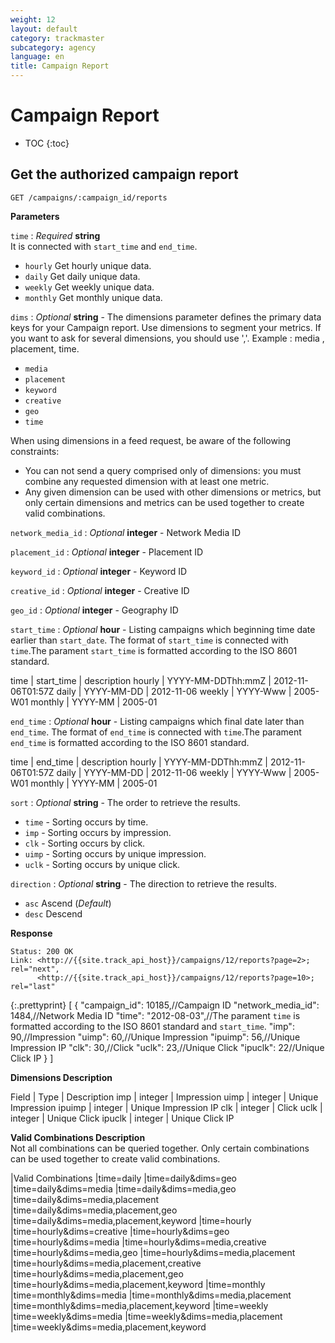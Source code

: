 ```yaml
---
weight: 12
layout: default
category: trackmaster
subcategory: agency
language: en
title: Campaign Report
---
```


# Campaign Report

* TOC
{:toc}

## Get the authorized campaign report  

    GET /campaigns/:campaign_id/reports

**Parameters**

`time`
: _Required_ **string**  
It is connected with `start_time` and `end_time`.

  * `hourly` Get hourly unique data.
  * `daily` Get daily unique data.
  * `weekly` Get weekly unique data.
  * `monthly` Get monthly unique data.

`dims`
: _Optional_ **string** - The dimensions parameter defines the primary data keys for your Campaign report. Use dimensions to segment your metrics. If you want to ask for several dimensions, you should use ','. Example : media , placement, time. 
  
  *  `media`    
  *  `placement` 
  *  `keyword` 
  *  `creative` 
  *  `geo` 
  *  `time` 

When using dimensions in a feed request, be aware of the following constraints:

* You can not send a query comprised only of dimensions: you must combine any requested dimension with at least one metric.
* Any given dimension can be used with other dimensions or metrics, but only certain dimensions and metrics can be used together to create valid combinations. 

`network_media_id`
: _Optional_ **integer** - Network Media ID

`placement_id`
: _Optional_ **integer** - Placement ID

`keyword_id`
: _Optional_ **integer** - Keyword ID

`creative_id`
: _Optional_ **integer** - Creative ID

`geo_id`
: _Optional_ **integer** - Geography ID

`start_time`
: _Optional_ **hour** - Listing campaigns which beginning time date earlier than `start_date`. The format of `start_time` is connected with `time`.The parament  `start_time` is formatted according to the ISO 8601 standard.

time | start_time   | description
hourly   | YYYY-MM-DDThh:mmZ   | 2012-11-06T01:57Z
daily    | YYYY-MM-DD     | 2012-11-06
weekly   | YYYY-Www     | 2005-W01
monthly  | YYYY-MM     | 2005-01


`end_time`
: _Optional_ **hour** - Listing campaigns which final date later than `end_time`. The format of `end_time` is connected with `time`.The parament `end_time` is formatted according to the ISO 8601 standard.

time | end_time   | description
hourly   | YYYY-MM-DDThh:mmZ   | 2012-11-06T01:57Z
daily    | YYYY-MM-DD     | 2012-11-06
weekly   | YYYY-Www     | 2005-W01
monthly  | YYYY-MM     | 2005-01


`sort`
: _Optional_ **string** - The order to retrieve the results.

  * `time` - Sorting occurs by time.
  * `imp` - Sorting occurs by impression.
  * `clk` - Sorting occurs by click.
  * `uimp` - Sorting occurs by unique impression.
  * `uclk` - Sorting occurs by unique click.


`direction`
: _Optional_ **string** - The direction to retrieve the results.

  * `asc` Ascend (_Default_)
  * `desc` Descend


**Response**

    Status: 200 OK
    Link: <http://{{site.track_api_host}}/campaigns/12/reports?page=2>; rel="next",
          <http://{{site.track_api_host}}/campaigns/12/reports?page=10>; rel="last"

{:.prettyprint}
    [
      {
        "campaign_id": 10185,//Campaign ID
        "network_media_id": 1484,//Network Media ID
        "time": "2012-08-03",//The parament `time` is formatted according to the ISO 8601 standard and `start_time`.
        "imp": 90,//Impression
        "uimp": 60,//Unique Impression
        "ipuimp": 56,//Unique Impression IP
        "clk": 30,//Click
        "uclk": 23,//Unique Click
        "ipuclk": 22//Unique Click IP
      }
    ]


**Dimensions Description**

Field | Type     | Description
imp      | integer     | Impression
uimp     | integer     | Unique Impression
ipuimp   | integer     | Unique Impression IP
clk      | integer     | Click
uclk     | integer     | Unique Click
ipuclk   | integer     | Unique Click IP

**Valid Combinations Description**  
Not all combinations can be queried together. Only certain combinations can be used together to create valid combinations. 


|Valid Combinations
|time=daily
|time=daily&dims=geo
|time=daily&dims=media
|time=daily&dims=media,geo
|time=daily&dims=media,placement
|time=daily&dims=media,placement,geo
|time=daily&dims=media,placement,keyword 
|time=hourly 
|time=hourly&dims=creative 
|time=hourly&dims=geo 
|time=hourly&dims=media 
|time=hourly&dims=media,creative 
|time=hourly&dims=media,geo 
|time=hourly&dims=media,placement 
|time=hourly&dims=media,placement,creative 
|time=hourly&dims=media,placement,geo
|time=hourly&dims=media,placement,keyword
|time=monthly
|time=monthly&dims=media
|time=monthly&dims=media,placement
|time=monthly&dims=media,placement,keyword
|time=weekly
|time=weekly&dims=media
|time=weekly&dims=media,placement
|time=weekly&dims=media,placement,keyword